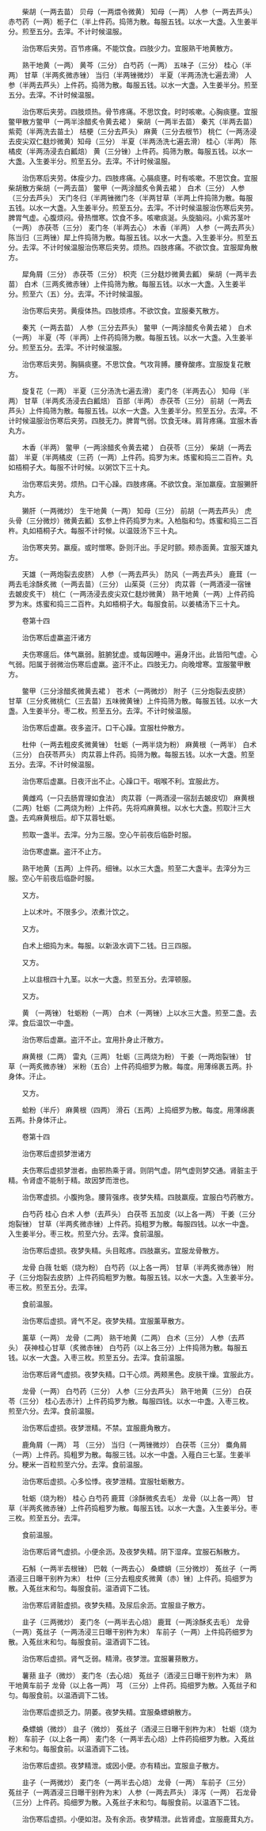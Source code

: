 <!-- { "loadSidebar": true } -->
　　柴胡（一两去苗） 贝母（一两煨令微黄） 知母（一两） 人参（一两去芦头） 赤芍药（一两）栀子仁（半上件药。捣筛为散。每服五钱。以水一大盏。入生姜半分。煎至五分。去滓。不计时候温服。

　　治伤寒后夹劳。百节疼痛。不能饮食。四肢少力。宜服熟干地黄散方。

　　熟干地黄（一两） 黄芩（三分） 白芍药（一两） 五味子（三分） 桂心（半两） 甘草（半两炙微赤锉） 当归（半两锉微炒） 半夏（半两汤洗七遍去滑） 人参（半两去芦头）上件药。捣筛为散。每服五钱。以水一大盏。入生姜半分。煎至五分。去滓。不计时候温服。

　　治伤寒后夹劳。四肢烦热。骨节疼痛。不思饮食。时时咳嗽。心胸痰壅。宜服鳖甲散方鳖甲（一两半涂醋炙令黄去裙 ） 柴胡（一两半去苗） 秦艽（半两去苗） 紫菀（半两洗去苗土） 桔梗（三分去芦头） 麻黄（三分去根节） 桃仁（一两汤浸去皮尖双仁麸炒微黄）知母（三分） 半夏（半两汤洗七遍去滑） 桂心（半两） 陈橘皮（半两汤浸去白瓤焙） 黄（三分锉）上件药。捣筛为散。每服五钱。以水一大盏。入生姜半分。煎至五分。去滓。不计时候温服。

　　治伤寒后夹劳。体瘦少力。四肢疼痛。心膈痰壅。时有咳嗽。不思饮食。宜服柴胡散方柴胡（一两去苗） 鳖甲（一两涂醋炙令黄去裙 ） 白术（三分） 人参（三分去芦头） 天门冬归（半两锉微门冬（半两甘草（半两上件捣筛为散。每服五钱。以水一大盏。入生姜半分。煎至五分。去滓。不计时候温服治伤寒后夹劳。脾胃气虚。心腹烦闷。骨热憎寒。饮食不多。咳嗽痰涎。头旋脑闷。小紫苏茎叶（一两） 赤茯苓（三分） 麦门冬（半两去心） 木香（半两） 人参（一两去芦头）陈当归（三两锉）犀上件捣筛为散。每服五钱。以水一大盏。入生姜半分。煎至五分。去滓。不计时候温服治伤寒后夹劳。烦热。四肢疼痛。不欲饮食。宜服犀角散方。

　　犀角屑（三分） 赤茯苓（三分） 枳壳（三分麸炒微黄去瓤） 柴胡（一两半去苗） 白术（三两炙微赤锉）上件捣筛为散。每服五钱。以水一大盏。入生姜半分。煎至六（五）分。去滓。不计时候温服。

　　治伤寒后夹劳。黄瘦体热。四肢烦疼。不欲饮食。宜服秦艽散方。

　　秦艽（一两去苗） 人参（三分去芦头） 鳖甲（一两涂醋炙令黄去裙 ） 白术（一两） 半夏（芩（半两）上件药捣筛为散。每服五钱。以水一大盏。入生姜半分。煎至五分。去滓。不计时候温服。

　　治伤寒后夹劳。胸膈痰壅。不思饮食。气攻背膊。腰脊酸疼。宜服旋复花散方。

　　旋复花（一两） 半夏（三分汤洗七遍去滑） 麦门冬（半两去心） 知母（半两） 甘草（半两炙汤浸去白瓤焙） 百部（半两） 赤茯苓（三分） 前胡（一两去芦头）上件捣筛为散。每服五钱。以水一大盏。入生姜半分。煎至五分。去滓。不计时候温服治伤寒后夹劳。四肢无力。脾胃气弱。饮食无味。肩背疼痛。宜服木香丸方。

　　木香（半两） 鳖甲（一两涂醋炙令黄去裙 ） 白茯苓（三分） 柴胡（一两去苗） 半夏（半两橘皮（三药（一两）上件药。捣罗为末。炼蜜和捣三二百杵。丸如梧桐子大。每服不计时候。以粥饮下三十丸。

　　治伤寒后夹劳。烦热。口干心躁。四肢疼痛。不欲饮食。渐加羸瘦。宜服獭肝丸方。

　　獭肝（一两微炒） 生干地黄（一两） 知母（三分） 前胡（一两去芦头） 虎头骨（三分微炒）微黄去瓤）玄参上件药捣罗为末。入柏脂和匀。炼蜜和捣三二百杵。丸如梧桐子大。每服不计时候。以温豉汤下三十丸。

　　治伤寒夹劳。羸瘦。或时憎寒。卧则汗出。手足时颤。颊赤面黄。宜服天雄丸方。

　　天雄（一两炮裂去皮脐） 人参（一两去芦头） 防风（一两去芦头） 鹿茸（一两去毛涂酥炙微（一两去苗）（三分） 山茱萸（三分） 肉苁蓉（一两酒浸一宿锉去皴皮炙干） 桃仁（一两汤浸去皮尖双仁麸炒微黄） 熟干地黄（一两）上件药捣罗为末。炼蜜和捣三二百杵。丸如梧桐子大。每服食前。以姜橘汤下三十丸。

　　卷第十四

　　治伤寒后虚羸盗汗诸方

　　夫伤寒瘥后。体气羸弱。脏腑犹虚。或每因睡中。遍身汗出。此皆阳气虚。心气弱。阳属于弱微治伤寒后虚羸。盗汗不止。四肢无力。向晚增寒。宜服鳖甲散方。

　　鳖甲（三分涂醋炙微黄去裙 ） 苍术（一两微炒） 附子（三分炮裂去皮脐） 甘草（三分炙微桃仁（三去苗）五味微黄锉）上件捣筛为散。每服五钱。以水一大盏。入生姜半分。枣二枚。煎至五分。去滓。不计时候温服。

　　治伤寒后虚羸。夜多盗汗。口干心躁。宜服杜仲散方。

　　杜仲（一两去粗皮炙微黄锉） 牡蛎（一两半烧为粉） 麻黄根（一两半） 白术（三分） 白茯苓芦头） 肉苁蓉上件药。捣筛为散。每服五钱。以水一大盏。煎至五分。去滓。不计时候温服。

　　治伤寒后虚羸。日夜汗出不止。心躁口干。咽喉不利。宜服此方。

　　黄雌鸡（一只去肠胃理如食法） 肉苁蓉（一两酒浸一宿刮去皴皮切） 麻黄根（二两）牡蛎（二两烧为粉）上件药。先将鸡麻黄根。以水七大盏。煎取汁三大盏。去鸡麻黄根后。却下苁蓉牡蛎。

　　煎取一盏半。去滓。分为三服。空心午前夜后临卧时服。

　　治伤寒虚羸。盗汗不止方。

　　熟干地黄（五两）上件药。细锉。以水三大盏。煎至二大盏半。去滓分为三服。空心午前夜后临卧时服。

　　又方。

　　上以术叶。不限多少。浓煮汁饮之。

　　又方。

　　白术上细捣为末。每服。以新汲水调下二钱。日三四服。

　　又方。

　　上以韭根四十九茎。以水一大盏。煎至五分。去滓顿服。

　　又方。

　　黄 （一两锉） 牡蛎粉（一两） 白术（一两锉）上以水三大盏。煎至二盏。去滓。食后温饮一中盏。

　　治伤寒后虚羸。盗汗不止。宜用扑身止汗散方。

　　麻黄根（二两） 雷丸（三两） 牡蛎（三两烧为粉） 干姜（一两炮裂锉） 甘草（一两炙微赤锉） 米粉（五合）上件药捣细罗为散。每度。用薄绵裹五两。扑身体。汗止。

　　又方。

　　蛤粉（半斤） 麻黄根（四两） 滑石（五两）上捣细罗为散。每度。用薄绵裹五两。扑身体汗止。

　　卷第十四

　　治伤寒后虚损梦泄诸方

　　夫伤寒后虚损梦泄者。由邪热乘于肾。则阴气虚。阴气虚则梦交通。肾脏主于精。令肾虚不能制于精。故因梦而泄也。

　　治伤寒虚损。小腹拘急。腰背强疼。夜梦失精。四肢羸瘦。宜服白芍药散方。

　　白芍药 桂心 白术 人参（去芦头） 白茯苓 五加皮（以上各一两） 干姜（三分炮裂锉） 甘草（半两炙微赤锉）上件药。捣粗罗为散。每服四钱。以水一中盏。入生姜半分。枣三枚。煎至六分。去滓。食前温服。

　　治伤寒后虚损。夜梦失精。头目眩疼。四肢羸劣。宜服龙骨散方。

　　龙骨 白薇 牡蛎（烧为粉） 白芍药（以上各一两） 甘草（半两炙微赤锉） 附子（三分炮裂去皮脐）上件药捣粗罗为散。每服五钱。以水一大盏。入生姜半分。枣三枚。煎至五分。去滓。

　　食前温服。

　　治伤寒后虚损。肾气不足。夜梦失精。宜服薰草散方。

　　薰草（一两） 龙骨（二两） 熟干地黄（二两） 白术（三分） 人参（去芦头） 茯神桂心甘草（炙微赤锉） 白芍药（以上各三分）上件捣筛为散。每服五钱。以水一大盏。入枣三枚。煎至五分。去滓。食前温服。

　　治伤寒后肾气虚损。夜梦失精。口干心烦。两颊黑色。皮肤干燥。宜服此方。

　　龙骨（一两） 白芍药（三分） 人参（三分去芦头） 熟干地黄（三分） 白茯苓（三分） 桂心去赤汁）上件药捣罗为散。每服四钱。以水一中盏。入枣三枚。煎至六分。去滓。食前温服。

　　治伤寒后虚损。夜梦泄精。不禁。宜服鹿角散方。

　　鹿角屑（一两） 芎 （三分） 当归（一两锉微炒） 白茯苓（三分） 麋角屑（一两）上件药。捣粗罗为散。每服三钱。以水一中盏。入薤白三七茎。生姜半分。粳米一百粒煎至六分。去滓。食前温服。

　　治伤寒后虚损。心多忪悸。夜梦泄精。宜服牡蛎散方。

　　牡蛎（烧为粉） 桂心 白芍药 鹿茸（涂酥微炙去毛） 龙骨（以上各一两） 甘草（半两炙微赤锉）上件药捣粗罗为散。每服五钱。以水一大盏。入生姜半分。枣三枚。煎至五分。去滓。

　　食前温服。

　　治伤寒后肾气虚损。小便余沥。及夜梦失精。阴下湿痒。宜服石斛散方。

　　石斛（一两半去根锉） 巴戟（一两去心） 桑螵蛸（三分微炒） 菟丝子（一两酒浸三日曝干别杵为末） 杜仲〔三分去粗皮炙微黄（赤）锉〕上件药。捣细罗为散。入菟丝末和匀。每服食前。温酒调下二钱。

　　治伤寒后肾脏虚损。夜梦失精。及尿后余沥。宜服韭子散方。

　　韭子（三两微炒） 麦门冬（一两半去心焙） 鹿茸（一两涂酥炙去毛） 龙骨（一两）菟丝子（一两汤浸三日曝干别杵为末） 车前子（一两）上件捣药细罗为散。入菟丝末和匀。每服食前。温酒调下二钱。

　　治伤寒后虚损。肾气乏弱。精滑。夜梦泄。宜服薯蓣散方。

　　薯蓣 韭子（微炒） 麦门冬（去心焙） 菟丝子（酒浸三日曝干别杵为末） 熟干地黄车前子 龙骨（以上各一两） 芎 （三分）上件药。捣细罗为散。入菟丝子和匀。每服食前。以温酒调下二钱。

　　治伤寒后虚损乏力。阴萎。夜梦失精。宜服桑螵蛸散方。

　　桑螵蛸（微炒） 韭子（微炒） 菟丝子（酒浸三日曝干别杵为末） 牡蛎（烧为粉） 车前子（以上各一两） 麦门冬（一两半去心焙）上件药捣细罗为散。入菟丝子末和匀。每服食前。以温酒调下二钱。

　　治伤寒后虚损。夜梦精泄。或因小便。亦有精出。宜服韭子散方。

　　韭子（一两微炒） 麦门冬（一两半去心焙） 龙骨（一两） 车前子（三分） 菟丝子（一两酒浸三日曝干别杵为末） 人参（一两去芦头） 泽泻（一两） 石龙骨（三分）上件药。捣细罗为散。入菟丝子末和匀。每服食前。以温酒下二钱。

　　治伤寒后虚损。小便如泔。及有余沥。夜梦精泄。此皆肾虚。宜服鹿茸丸方。


